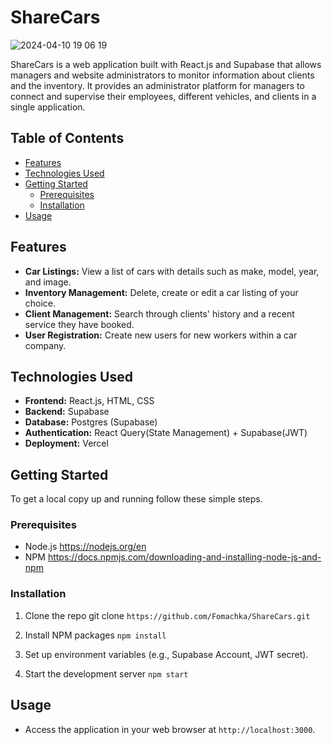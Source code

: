 # ShareCars
![2024-04-10 19 06 19](https://github.com/Fomachka/ShareCars/assets/47694895/d7e7759c-a617-4d3f-ac52-579e8020183c)


ShareCars is a web application built with React.js and Supabase that allows managers and website administrators to monitor information about clients and the inventory. It provides an administrator platform for managers to connect and supervise their employees, different vehicles, and clients in a single application.

## Table of Contents

- [Features](#features)
- [Technologies Used](#technologies-used)
- [Getting Started](#getting-started)
  - [Prerequisites](#prerequisites)
  - [Installation](#installation)
- [Usage](#usage)


## Features

- **Car Listings:** View a list of cars with details such as make, model, year, and image.
- **Inventory Management:** Delete, create or edit a car listing of your choice.
- **Client Management:** Search through clients' history and a recent service they have booked.
- **User Registration:** Create new users for new workers within a car company.

## Technologies Used

- **Frontend:** React.js, HTML, CSS
- **Backend:** Supabase
- **Database:** Postgres (Supabase)
- **Authentication:** React Query(State Management) + Supabase(JWT)
- **Deployment:** Vercel

## Getting Started

To get a local copy up and running follow these simple steps.

### Prerequisites

- Node.js https://nodejs.org/en
- NPM https://docs.npmjs.com/downloading-and-installing-node-js-and-npm

### Installation

1. Clone the repo
git clone ```https://github.com/Fomachka/ShareCars.git```

2. Install NPM packages
```npm install```

3. Set up environment variables (e.g., Supabase Account, JWT secret).

4. Start the development server
```npm start```

## Usage

- Access the application in your web browser at `http://localhost:3000`.

